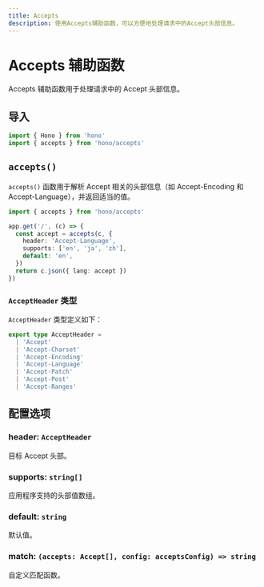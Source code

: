 ```yaml
---
title: Accepts
description: 使用Accepts辅助函数，可以方便地处理请求中的Accept头部信息。
---
```


# Accepts 辅助函数

Accepts 辅助函数用于处理请求中的 Accept 头部信息。

## 导入

```ts
import { Hono } from 'hono'
import { accepts } from 'hono/accepts'
```

## `accepts()`

`accepts()` 函数用于解析 Accept 相关的头部信息（如 Accept-Encoding 和 Accept-Language），并返回适当的值。

```ts
import { accepts } from 'hono/accepts'

app.get('/', (c) => {
  const accept = accepts(c, {
    header: 'Accept-Language',
    supports: ['en', 'ja', 'zh'],
    default: 'en',
  })
  return c.json({ lang: accept })
})
```

### `AcceptHeader` 类型

`AcceptHeader` 类型定义如下：

```ts
export type AcceptHeader =
  | 'Accept'
  | 'Accept-Charset'
  | 'Accept-Encoding'
  | 'Accept-Language'
  | 'Accept-Patch'
  | 'Accept-Post'
  | 'Accept-Ranges'
```

## 配置选项

### <Badge type="danger" text="必填" /> header: `AcceptHeader`

目标 Accept 头部。

### <Badge type="danger" text="必填" /> supports: `string[]`

应用程序支持的头部值数组。

### <Badge type="danger" text="必填" /> default: `string`

默认值。

### <Badge type="info" text="可选" /> match: `(accepts: Accept[], config: acceptsConfig) => string`

自定义匹配函数。

